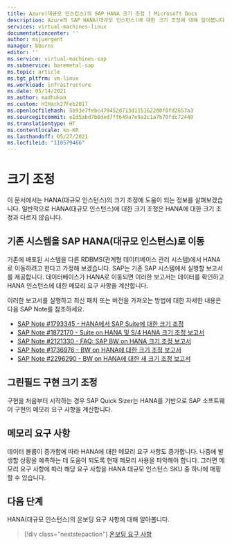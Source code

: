 ```yaml
---
title: Azure(대규모 인스턴스)의 SAP HANA 크기 조정 | Microsoft Docs
description: Azure의 SAP HANA(대규모 인스턴스)에 대한 크기 조정에 대해 알아봅니다.
services: virtual-machines-linux
documentationcenter: ''
author: msjuergent
manager: bburns
editor: ''
ms.service: virtual-machines-sap
ms.subservice: baremetal-sap
ms.topic: article
ms.tgt_pltfrm: vm-linux
ms.workload: infrastructure
ms.date: 05/14/2021
ms.author: madhukan
ms.custom: H1Hack27Feb2017
ms.openlocfilehash: 5b93e7febc478452d713d115162280f0fd2657a3
ms.sourcegitcommit: e1d5abd7b8ded7ff649a7e9a2c1a7b70fdc72440
ms.translationtype: HT
ms.contentlocale: ko-KR
ms.lasthandoff: 05/27/2021
ms.locfileid: "110579466"
---
```

# <a name="sizing"></a>크기 조정

이 문서에서는 HANA(대규모 인스턴스)의 크기 조정에 도움이 되는 정보를 살펴보겠습니다. 일반적으로 HANA(대규모 인스턴스)에 대한 크기 조정은 HANA에 대한 크기 조정과 다르지 않습니다. 

## <a name="moving-an-existing-system-to-sap-hana-large-instances"></a>기존 시스템을 SAP HANA(대규모 인스턴스)로 이동

기존에 배포된 시스템을 다른 RDBMS(관계형 데이터베이스 관리 시스템)에서 HANA로 이동하려고 한다고 가정해 보겠습니다. SAP는 기존 SAP 시스템에서 실행할 보고서를 제공합니다. 데이터베이스가 HANA로 이동되면 이러한 보고서는 데이터를 확인하고 HANA 인스턴스에 대한 메모리 요구 사항을 계산합니다. 

이러한 보고서를 실행하고 최신 패치 또는 버전을 가져오는 방법에 대한 자세한 내용은 다음 SAP Note를 참조하세요.

- [SAP Note #1793345 - HANA에서 SAP Suite에 대한 크기 조정](https://launchpad.support.sap.com/#/notes/1793345)
- [SAP Note #1872170 - Suite on HANA 및 S/4 HANA 크기 조정 보고서](https://launchpad.support.sap.com/#/notes/1872170)
- [SAP Note #2121330 - FAQ: SAP BW on HANA 크기 조정 보고서](https://launchpad.support.sap.com/#/notes/2121330)
- [SAP Note #1736976 - BW on HANA에 대한 크기 조정 보고서](https://launchpad.support.sap.com/#/notes/1736976)
- [SAP Note #2296290 - BW on HANA에 대한 새 크기 조정 보고서](https://launchpad.support.sap.com/#/notes/2296290)

## <a name="sizing-greenfield-implementations"></a>그린필드 구현 크기 조정

구현을 처음부터 시작하는 경우 SAP Quick Sizer는 HANA를 기반으로 SAP 소프트웨어 구현의 메모리 요구 사항을 계산합니다.

## <a name="memory-requirements"></a>메모리 요구 사항

데이터 볼륨이 증가함에 따라 HANA에 대한 메모리 요구 사항도 증가합니다. 나중에 발생할 상황을 예측하는 데 도움이 되도록 현재 메모리 사용을 파악해야 합니다. 그러면 메모리 요구 사항에 따라 해당 요구 사항을 HANA 대규모 인스턴스 SKU 중 하나에 매핑할 수 있습니다.

## <a name="next-steps"></a>다음 단계

HANA(대규모 인스턴스)의 온보딩 요구 사항에 대해 알아봅니다.

> [!div class="nextstepaction"]
> [온보딩 요구 사항](hana-onboarding-requirements.md)
